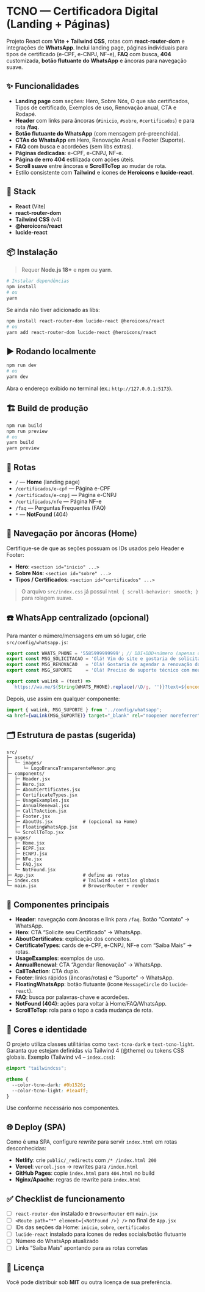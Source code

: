 # TCNO — Certificadora Digital (Landing + Páginas)

Projeto React com **Vite + Tailwind CSS**, rotas com **react-router-dom** e integrações de **WhatsApp**. Inclui landing page, páginas individuais para tipos de certificado (e-CPF, e-CNPJ, NF-e), **FAQ** com busca, **404** customizada, **botão flutuante do WhatsApp** e âncoras para navegação suave.

## ✨ Funcionalidades
- **Landing page** com seções: Hero, Sobre Nós, O que são certificados, Tipos de certificado, Exemplos de uso, Renovação anual, CTA e Rodapé.
- **Header** com links para âncoras (`#inicio`, `#sobre`, `#certificados`) e para rota **/faq**.
- **Botão flutuante do WhatsApp** (com mensagem pré-preenchida).
- **CTAs do WhatsApp** em Hero, Renovação Anual e Footer (Suporte).
- **FAQ** com busca e acordeões (sem libs extras).
- **Páginas dedicadas**: e-CPF, e-CNPJ, NF-e.
- **Página de erro 404** estilizada com ações úteis.
- **Scroll suave** entre âncoras e **ScrollToTop** ao mudar de rota.
- Estilo consistente com **Tailwind** e ícones de **Heroicons** e **lucide-react**.

## 🧰 Stack
- **React** (Vite)
- **react-router-dom**
- **Tailwind CSS** (v4)
- **@heroicons/react**
- **lucide-react**

## 📦 Instalação
> Requer **Node.js 18+** e **npm** ou **yarn**.

```bash
# Instalar dependências
npm install
# ou
yarn
```

Se ainda não tiver adicionado as libs:
```bash
npm install react-router-dom lucide-react @heroicons/react
# ou
yarn add react-router-dom lucide-react @heroicons/react
```

## ▶️ Rodando localmente
```bash
npm run dev
# ou
yarn dev
```
Abra o endereço exibido no terminal (ex.: `http://127.0.0.1:5173`).

## 🏗️ Build de produção
```bash
npm run build
npm run preview
# ou
yarn build
yarn preview
```

## 🧭 Rotas
- `/` — **Home** (landing page)
- `/certificados/e-cpf` — Página e-CPF
- `/certificados/e-cnpj` — Página e-CNPJ
- `/certificados/nfe` — Página NF-e
- `/faq` — Perguntas Frequentes (FAQ)
- `*` — **NotFound** (404)

## 🔗 Navegação por âncoras (Home)
Certifique-se de que as seções possuam os IDs usados pelo Header e Footer:
- **Hero**: `<section id="inicio" ...>`
- **Sobre Nós**: `<section id="sobre" ...>`
- **Tipos / Certificados**: `<section id="certificados" ...>`

> O arquivo `src/index.css` já possui `html { scroll-behavior: smooth; }` para rolagem suave.

## ☎️ WhatsApp centralizado (opcional)
Para manter o número/mensagens em um só lugar, crie `src/config/whatsapp.js`:

```js
export const WHATS_PHONE = '5585999999999'; // DDI+DDD+número (apenas dígitos)
export const MSG_SOLICITACAO = 'Olá! Vim do site e gostaria de solicitar meu certificado digital.';
export const MSG_RENOVACAO   = 'Olá! Gostaria de agendar a renovação do meu certificado.';
export const MSG_SUPORTE     = 'Olá! Preciso de suporte técnico com meu certificado digital.';

export const waLink = (text) =>
  `https://wa.me/${String(WHATS_PHONE).replace(/\D/g, '')}?text=${encodeURIComponent(text)}`;
```

Depois, use assim em qualquer componente:
```jsx
import { waLink, MSG_SUPORTE } from '../config/whatsapp';
<a href={waLink(MSG_SUPORTE)} target="_blank" rel="noopener noreferrer">Suporte</a>
```

## 🗂️ Estrutura de pastas (sugerida)
```
src/
├─ assets/
│  └─ images/
│     └─ LogoBrancaTransparenteMenor.png
├─ components/
│  ├─ Header.jsx
│  ├─ Hero.jsx
│  ├─ AboutCertificates.jsx
│  ├─ CertificateTypes.jsx
│  ├─ UsageExamples.jsx
│  ├─ AnnualRenewal.jsx
│  ├─ CallToAction.jsx
│  ├─ Footer.jsx
│  ├─ AboutUs.jsx           # (opcional na Home)
│  ├─ FloatingWhatsApp.jsx
│  └─ ScrollToTop.jsx
├─ pages/
│  ├─ Home.jsx
│  ├─ ECPF.jsx
│  ├─ ECNPJ.jsx
│  ├─ NFe.jsx
│  ├─ FAQ.jsx
│  └─ NotFound.jsx
├─ App.jsx                  # define as rotas
├─ index.css                # Tailwind + estilos globais
└─ main.jsx                 # BrowserRouter + render
```

## 🧩 Componentes principais
- **Header**: navegação com âncoras e link para `/faq`. Botão “Contato” → WhatsApp.
- **Hero**: CTA “Solicite seu Certificado” → WhatsApp.
- **AboutCertificates**: explicação dos conceitos.
- **CertificateTypes**: cards de e-CPF, e-CNPJ, NF-e com “Saiba Mais” → rotas.
- **UsageExamples**: exemplos de uso.
- **AnnualRenewal**: CTA “Agendar Renovação” → WhatsApp.
- **CallToAction**: CTA duplo.
- **Footer**: links rápidos (âncoras/rotas) e “Suporte” → WhatsApp.
- **FloatingWhatsApp**: botão flutuante (ícone `MessageCircle` do `lucide-react`).
- **FAQ**: busca por palavras-chave e acordeões.
- **NotFound (404)**: ações para voltar à Home/FAQ/WhatsApp.
- **ScrollToTop**: rola para o topo a cada mudança de rota.

## 🎨 Cores e identidade
O projeto utiliza classes utilitárias como `text-tcno-dark` e `text-tcno-light`. Garanta que estejam definidas via Tailwind 4 (@theme) ou tokens CSS globais. Exemplo (Tailwind v4 – `index.css`):
```css
@import "tailwindcss";

@theme {
  --color-tcno-dark: #0b1526;
  --color-tcno-light: #1ea4ff;
}
```
Use conforme necessário nos componentes.

## 🌐 Deploy (SPA)
Como é uma SPA, configure *rewrite* para servir `index.html` em rotas desconhecidas:
- **Netlify**: crie `public/_redirects` com `/* /index.html 200`
- **Vercel**: `vercel.json` → rewrites para `/index.html`
- **GitHub Pages**: copie `index.html` para `404.html` no build
- **Nginx/Apache**: regras de rewrite para `index.html`

## ✅ Checklist de funcionamento
- [ ] `react-router-dom` instalado e `BrowserRouter` em `main.jsx`
- [ ] `<Route path="*" element={<NotFound />} />` no final de `App.jsx`
- [ ] IDs das seções da Home: `inicio`, `sobre`, `certificados`
- [ ] `lucide-react` instalado para ícones de redes sociais/botão flutuante
- [ ] Número do WhatsApp atualizado
- [ ] Links “Saiba Mais” apontando para as rotas corretas

## 📄 Licença
Você pode distribuir sob **MIT** ou outra licença de sua preferência.
